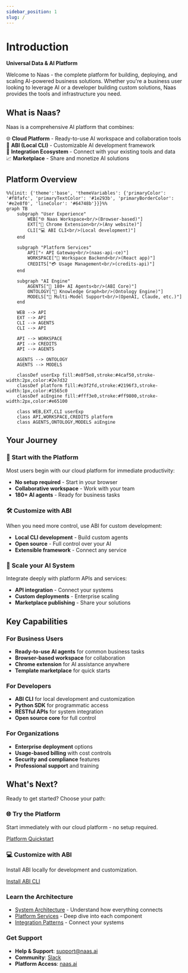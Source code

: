 ```yaml
---
sidebar_position: 1
slug: /
---
```


# Introduction

**Universal Data & AI Platform**

Welcome to Naas - the complete platform for building, deploying, and scaling AI-powered business solutions. Whether you're a business user looking to leverage AI or a developer building custom solutions, Naas provides the tools and infrastructure you need.

## What is Naas?

Naas is a comprehensive AI platform that combines:

🌐 **Cloud Platform** - Ready-to-use AI workspace and collaboration tools  
🤖 **ABI (Local CLI)** - Customizable AI development framework  
🔗 **Integration Ecosystem** - Connect with your existing tools and data  
📈 **Marketplace** - Share and monetize AI solutions  

## Platform Overview

```mermaid
%%{init: {'theme':'base', 'themeVariables': {'primaryColor': '#f8fafc', 'primaryTextColor': '#1e293b', 'primaryBorderColor': '#e2e8f0', 'lineColor': '#64748b'}}}%%
graph TB
    subgraph "User Experience"
        WEB["🌐 Naas Workspace<br/>(Browser-based)"]
        EXT["🔧 Chrome Extension<br/>(Any website)"]
        CLI["💻 ABI CLI<br/>(Local development)"]
    end
    
    subgraph "Platform Services"
        API["⚡ API Gateway<br/>(naas-api-ce)"]
        WORKSPACE["🏢 Workspace Backend<br/>(React app)"]
        CREDITS["💳 Usage Management<br/>(credits-api)"]
    end
    
    subgraph "AI Engine"
        AGENTS["🤖 180+ AI Agents<br/>(ABI Core)"]
        ONTOLOGY["🧠 Knowledge Graph<br/>(Ontology Engine)"]
        MODELS["🎯 Multi-Model Support<br/>(OpenAI, Claude, etc.)"]
    end
    
    WEB --> API
    EXT --> API
    CLI --> AGENTS
    CLI --> API
    
    API --> WORKSPACE
    API --> CREDITS
    API --> AGENTS
    
    AGENTS --> ONTOLOGY
    AGENTS --> MODELS
    
    classDef userExp fill:#e8f5e8,stroke:#4caf50,stroke-width:2px,color:#2e7d32
    classDef platform fill:#e3f2fd,stroke:#2196f3,stroke-width:1px,color:#1565c0
    classDef aiEngine fill:#fff3e0,stroke:#ff9800,stroke-width:2px,color:#e65100
    
    class WEB,EXT,CLI userExp
    class API,WORKSPACE,CREDITS platform
    class AGENTS,ONTOLOGY,MODELS aiEngine
```

## Your Journey

### 🌟 **Start with the Platform**
Most users begin with our cloud platform for immediate productivity:
- **No setup required** - Start in your browser
- **Collaborative workspace** - Work with your team
- **180+ AI agents** - Ready for business tasks

### 🛠️ **Customize with ABI**
When you need more control, use ABI for custom development:
- **Local CLI development** - Build custom agents
- **Open source** - Full control over your AI
- **Extensible framework** - Connect any service

### 🚀 **Scale your AI System**
Integrate deeply with platform APIs and services:
- **API integration** - Connect your systems
- **Custom deployments** - Enterprise scaling
- **Marketplace publishing** - Share your solutions

## Key Capabilities

### For Business Users
- **Ready-to-use AI agents** for common business tasks
- **Browser-based workspace** for collaboration
- **Chrome extension** for AI assistance anywhere
- **Template marketplace** for quick starts

### For Developers  
- **ABI CLI** for local development and customization
- **Python SDK** for programmatic access
- **RESTful APIs** for system integration
- **Open source core** for full control

### For Organizations
- **Enterprise deployment** options
- **Usage-based billing** with cost controls
- **Security and compliance** features
- **Professional support** and training

## What's Next?

Ready to get started? Choose your path:

<div className="row">
  <div className="col col--6">
    <div className="card">
      <div className="card__header">
        <h3>🌐 Try the Platform</h3>
      </div>
      <div className="card__body">
        <p>Start immediately with our cloud platform - no setup required.</p>
        <a className="button button--primary" href="/get-started/quickstart">
          Platform Quickstart
        </a>
      </div>
    </div>
  </div>
  <div className="col col--6">
    <div className="card">
      <div className="card__header">
        <h3>💻 Customize with ABI</h3>
      </div>
      <div className="card__body">
        <p>Install ABI locally for development and customization.</p>
        <a className="button button--secondary" href="/customize/installation">
          Install ABI CLI
        </a>
      </div>
    </div>
  </div>
</div>

### Learn the Architecture
- [System Architecture](/get-started/system-architecture) - Understand how everything connects
- [Platform Services](/scale/platform-services) - Deep dive into each component
- [Integration Patterns](/scale/integration-patterns) - Connect your systems

### Get Support
- **Help & Support**: [support@naas.ai](mailto:support@naas.ai)
- **Community**: [Slack](https://naas-club.slack.com)
- **Platform Access**: [naas.ai](https://naas.ai)
